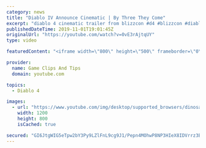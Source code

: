 ```yaml
---
category: news
title: "Diablo IV Announce Cinematic | By Three They Come"
excerpt: "diablo 4 cinematic trailer from blizzcon #d4 #blizzcon #diablo."
publishedDateTime: 2019-11-01T19:01:45Z
originalUrl: "https://youtube.com/watch?v=0vE3rAjtqUY"
type: video

featuredContent: "<iframe width=\"800\" height=\"500\" frameborder=\"0\" src=\"https://www.youtube.com/embed/0vE3rAjtqUY\" allow=\"accelerometer; autoplay; encrypted-media; gyroscope; picture-in-picture\" allowfullscreen></iframe>"

provider:
  name: Game Clips And Tips
  domain: youtube.com

topics:
  - Diablo 4

images:
  - url: "https://www.youtube.com/img/desktop/supported_browsers/dinosaur.png"
    width: 1200
    height: 800
    isCached: true

secured: "GI6JtgWIG5eTpw2bY3Py9LZlFnL9cg9J1/Pepn4MOhwP8NP3HIeX8IDVrrz3BvolNfVbvzql+8NVfuMGiN5Ff7tCEtKHLI4VCrsxUiDngt+AWG+mICd51e1DRUjym5/emMFBbomzvk1m4Y0G4CXo+rMzaa/96G816e1z0NU/9pal4S5/l6YCBwD+sIkaum0sFOD6AH0Q/0nwLa0VaW93e0TubGOBOkedFzGPe2v9ohIAV5To+bjnHBc/kFCrJa9hYgQ1UGAtBKY6SgHvK5jvr2Yl9dONzRKqDPptYImyHUNqmudNV3rmHll5GBpgoDv5LxxBaI8qyRV6O8Zx0ULwzX+TQ1+7Hkm5Ncc07X5guxHKvylgcwMesI/PH7Tt4Jlp4CEe2R5Kn4B7yIfxIIFF+w==;lZe5kL7LSHR5wR8ZqdQw5Q=="
---
```



